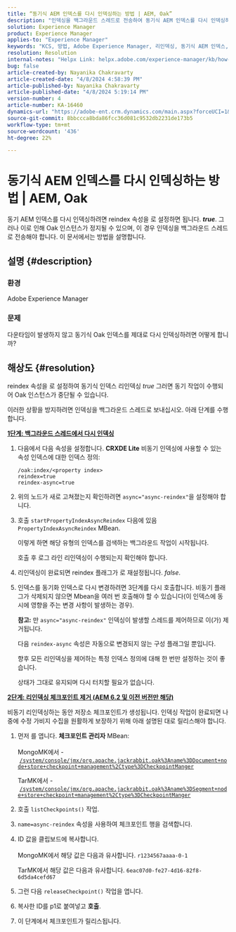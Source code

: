 ```yaml
---
title: “동기식 AEM 인덱스를 다시 인덱싱하는 방법 | AEM, Oak”
description: "인덱싱을 백그라운드 스레드로 전송하여 동기식 AEM 인덱스를 다시 인덱싱하는 방법을 알아봅니다."
solution: Experience Manager
product: Experience Manager
applies-to: "Experience Manager"
keywords: "KCS, 방법, Adobe Experience Manager, 리인덱싱, 동기식 AEM 인덱스, Oak"
resolution: Resolution
internal-notes: "Helpx Link: helpx.adobe.com/experience-manager/kb/how-to-reindex-a-synchronous-AEM-index-AEM-Oak.html"
bug: false
article-created-by: Nayanika Chakravarty
article-created-date: "4/8/2024 4:58:39 PM"
article-published-by: Nayanika Chakravarty
article-published-date: "4/8/2024 5:19:14 PM"
version-number: 4
article-number: KA-16460
dynamics-url: "https://adobe-ent.crm.dynamics.com/main.aspx?forceUCI=1&pagetype=entityrecord&etn=knowledgearticle&id=d4db733c-c9f5-ee11-a1fe-6045bd006295"
source-git-commit: 8bbccca8bda86fcc36d081c9532db2231de173b5
workflow-type: tm+mt
source-wordcount: '436'
ht-degree: 22%

---
```


# 동기식 AEM 인덱스를 다시 인덱싱하는 방법 | AEM, Oak


동기 AEM 인덱스를 다시 인덱싱하려면 reindex 속성을 로 설정하면 됩니다. <b>*true</b>*. 그러나 이로 인해 Oak 인스턴스가 정지될 수 있으며, 이 경우 인덱싱을 백그라운드 스레드로 전송해야 합니다. 이 문서에서는 방법을 설명합니다.

## 설명 {#description}


### 환경

Adobe Experience Manager

### 문제

다운타임이 발생하지 않고 동기식 Oak 인덱스를 제대로 다시 인덱싱하려면 어떻게 합니까?


## 해상도 {#resolution}


reindex 속성을 로 설정하여 동기식 인덱스 리인덱싱 *true* 그러면 동기 작업이 수행되어 Oak 인스턴스가 중단될 수 있습니다.

이러한 상황을 방지하려면 인덱싱을 백그라운드 스레드로 보내십시오. 아래 단계를 수행합니다.

<b><u>1단계: 백그라운드 스레드에서 다시 인덱싱</u></b>

1. 다음에서 다음 속성을 설정합니다. <b>CRXDE Lite</b> 비동기 인덱싱에 사용할 수 있는 속성 인덱스에 대한 인덱스 정의:<br>


   ```
   /oak:index/<property index>
   reindex=true
   reindex-async=true
   ```


2. 위의 노드가 새로 고쳐졌는지 확인하려면 `async="async-reindex"`을 설정해야 합니다.
3. 호출 `startPropertyIndexAsyncReindex` 다음에 있음 `PropertyIndexAsyncReindex` MBean.<br>


   이렇게 하면 해당 유형의 인덱스를 검색하는 백그라운드 작업이 시작됩니다.



   호출 후 로그 라인 리인덱싱이 수행되는지 확인해야 합니다.
4. 리인덱싱이 완료되면 reindex 플래그가 로 재설정됩니다. *false*.
5. 인덱스를 동기화 인덱스로 다시 변경하려면 3단계를 다시 호출합니다. 비동기 플래그가 삭제되지 않으면 Mbean을 여러 번 호출해야 할 수 있습니다(이 인덱스에 동시에 영향을 주는 변경 사항이 발생하는 경우).



   <b>참고:</b> 만 `async="async-reindex"` 인덱싱이 발생할 스레드를 제어하므로 이(가) 제거됩니다.

   다음 `reindex-async` 속성은 자동으로 변경되지 않는 구성 플래그일 뿐입니다.

   향후 모든 리인덱싱을 제어하는 특정 인덱스 정의에 대해 한 번만 설정하는 것이 좋습니다.

   상태가 그대로 유지되며 다시 터치할 필요가 없습니다.


<b><u>2단계: 리인덱싱 체크포인트 제거 (AEM 6.2 및 이전 버전만 해당)</u></b>

비동기 리인덱싱하는 동안 저장소 체크포인트가 생성됩니다.
인덱싱 작업이 완료되면 나중에 수정 가비지 수집을 원활하게 보장하기 위해 아래 설명된 대로 릴리스해야 합니다.

1. 먼저 를 엽니다. <b>체크포인트 관리자</b> MBean:<br>\
   MongoMK에서 - [`/system/console/jmx/org.apache.jackrabbit.oak%3Aname%3DDocument+node+store+checkpoint+management%2Ctype%3DCheckpointManger`](http://localhost:4502/system/console/jmx/org.apache.jackrabbit.oak%3Aname%3DDocument+node+store+checkpoint+management%2Ctype%3DCheckpointManger)

   TarMK에서 - [`/system/console/jmx/org.apache.jackrabbit.oak%3Aname%3DSegment+node+store+checkpoint+management%2Ctype%3DCheckpointManger`](http://localhost:4502/system/console/jmx/org.apache.jackrabbit.oak%3Aname%3DSegment+node+store+checkpoint+management%2Ctype%3DCheckpointManger)
2. 호출 `listCheckpoints()` 작업.
3. `name=async-reindex` 속성을 사용하여 체크포인트 행을 검색합니다.
4. ID 값을 클립보드에 복사합니다.<br>\
   MongoMK에서 해당 값은 다음과 유사합니다. `r1234567aaaa-0-1`

   TarMK에서 해당 값은 다음과 유사합니다. `6eac07d0-fe27-4d16-82f8-6d5da4cefd67`
5. 그런 다음 `releaseCheckpoint()` 작업을 엽니다.
6. 복사한 ID를 p1로 붙여넣고 <b>호출</b>.
7. 이 단계에서 체크포인트가 릴리스됩니다.

